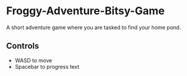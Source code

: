 # Froggy-Adventure-Bitsy-Game
A short adventure game where you are tasked to find your home pond.

## Controls
- WASD to move
- Spacebar to progress text
